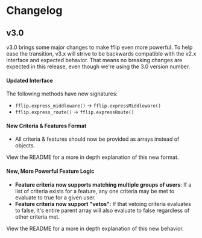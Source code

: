 # Changelog

## v3.0

v3.0 brings some major changes to make fflip even more powerful. To help ease the transition, v3.x will strive to be backwards compatible with the v2.x interface and expected behavior. That means no breaking changes are expected in this release, even though we're using the 3.0 version number.

#### Updated Interface

The following methods have new signatures:

- `fflip.express_middleware()` -> `fflip.expressMiddleware()`
- `fflip.express_route()` -> `fflip.expressRoute()`

#### New Criteria & Features Format

- All criteria & features should now be provided as arrays instead of objects.

View the README for a more in depth explanation of this new format.

#### New, More Powerful Feature Logic

- **Feature criteria now supports matching multiple groups of users**: If a list of criteria exists for a feature, any one criteria may be met to evaluate to true for a given user.
- **Feature criteria now support "vetos"**: If that vetoing criteria evaluates to false, it's entire parent array will also evaluate to false regardless of other criteria met.

View the README for a more in depth explanation of this new behavior.
